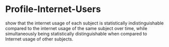 # Profile-Internet-Users
show that the internet usage of each subject is statistically indistinguishable compared to the internet usage of the same subject over time, while simultaneously being statistically distinguishable when compared to Internet usage of other subjects.
